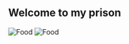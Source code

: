 ## Welcome to my prison
  ![Food](https://upload.wikimedia.org/wikipedia/commons/9/9a/Big_Mac_hamburger.jpg)
  ![Food](https://upload.wikimedia.org/wikipedia/en/thumb/e/ed/Nyan_cat_250px_frame.PNG/220px-Nyan_cat_250px_frame.PNG)
 
